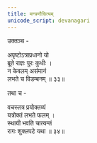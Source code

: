 ```yaml
---
title: मन्त्रणौचित्यम्
unicode_script: devanagari
---
```


उक्तञ्च -

अपृष्टोऽत्राप्रधानो यो  
ब्रूते राज्ञः पुरः कुधीः ।  
न केवलम् असंमानं  
लभते च विडम्बनम् ॥ ३३॥

तथा च -  

वचस्तत्र प्रयोक्तव्यं  
यत्रोक्तं लभते फलम् ।  
स्थायी भवति चात्यन्तं  
रागः शुक्लपटे यथा ॥ ३४॥
